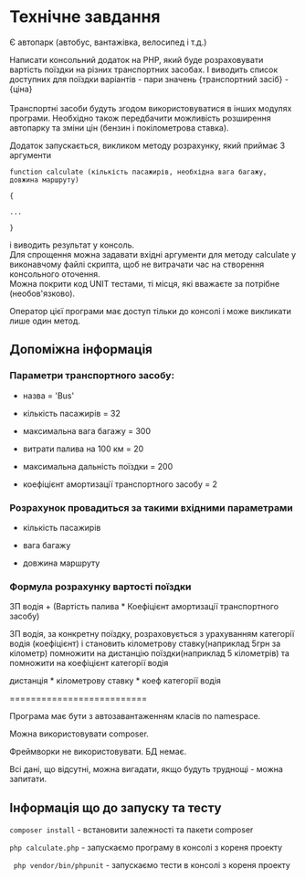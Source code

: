 # Технічне завдання

Є автопарк (автобус, вантажівка, велосипед і т.д.)

Написати консольний додаток на PHP, який буде розраховувати вартість поїздки на різних транспортних засобах. І виводить список доступних для поїздки варіантів - пари значень {транспортний засіб} - {ціна}  
<br/>Транспортні засоби будуть згодом використовуватися в інших модулях програми. Необхідно також передбачити можливість розширення автопарку та зміни цін (бензин і покілометрова ставка).

Додаток запускається, викликом методу розрахунку, який приймає 3 аргументи
```
function calculate (кількість пасажирів, необхідна вага багажу, довжина маршруту)

{

...

}
```
і виводить результат у консоль.  
Для спрощення можна задавати вхідні аргументи для методу calculate у виконавчому файлі скрипта, щоб не витрачати час на створення консольного оточення.  
Можна покрити код UNIT тестами, ті місця, які вважаєте за потрібне (необов'язково).

Оператор цієї програми має доступ тільки до консолі і може викликати лише один метод.

## Допоміжна інформація  

### Параметри транспортного засобу:

- назва = 'Bus'

- кількість пасажирів = 32

- максимальна вага багажу = 300

- витрати палива на 100 км = 20

- максимальна дальність поїздки = 200

- коефіцієнт амортизації транспортного засобу = 2

### Розрахунок провадиться за такими вхідними параметрами

- кількість пасажирів

- вага багажу

- довжина маршруту

### Формула розрахунку вартості поїздки

ЗП водія + (Вартість палива \* Коефіцієнт амортизації транспортного засобу)

ЗП водія, за конкретну поїздку, розраховується з урахуванням категорії водія (коефіцієнт) і становить кілометрову ставку(наприклад 5грн за кілометр) помножити на дистанцію поїздки(наприклад 5 кілометрів) та помножити на коефіцієнт категорії водія

дистанція \* кілометрову ставку \* коеф категорії водія

\==========================

Програма має бути з автозавантаженням класів по namespace.

Можна використовувати composer.

Фреймворки не використовувати. БД немає.

Всі дані, що відсутні, можна вигадати, якщо будуть труднощі - можна запитати.

## Інформація що до запуску та тесту
```composer install``` - встановити залежності та пакети composer

```php calculate.php```  - запускаємо програму в консолі з кореня проекту

``` php vendor/bin/phpunit``` - запускаємо тести в консолі з кореня проекту
